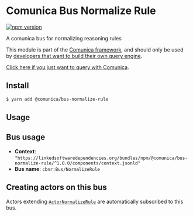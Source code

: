 # Comunica Bus Normalize Rule

[![npm version](https://badge.fury.io/js/%40comunica%2Fbus-normalize-rule.svg)](https://www.npmjs.com/package/@comunica/bus-normalize-rule)

A comunica bus for normalizing reasoning rules

This module is part of the [Comunica framework](https://github.com/comunica/comunica),
and should only be used by [developers that want to build their own query engine](https://comunica.dev/docs/modify/).

[Click here if you just want to query with Comunica](https://comunica.dev/docs/query/).

## Install

```bash
$ yarn add @comunica/bus-normalize-rule
```

## Usage

## Bus usage

* **Context**: `"https://linkedsoftwaredependencies.org/bundles/npm/@comunica/bus-normalize-rule/^1.0.0/components/context.jsonld"`
* **Bus name**: `cbnr:Bus/NormalizeRule`

## Creating actors on this bus

Actors extending [`ActorNormalizeRule`](TODO:jsdoc_url) are automatically subscribed to this bus.

